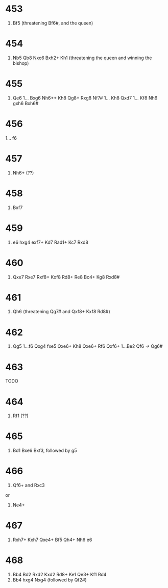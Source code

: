 # 453

1. Bf5 (threatening Bf6#, and the queen)

# 454

1. Nb5 Qb8 Nxc6 Bxh2+ Kh1 (threatening the queen and winning the bishop)

# 455

1. Qe6
  1... Bxg6 Nh6++ Kh8 Qg8+ Rxg8 Nf7#
  1... Kh8 Qxd7
  1... Kf8 Nh6 gxh6 Bxh6#
 
# 456

1... f6

# 457

1. Nh6+ (??)

# 458

1. Bxf7

# 459

1. e6 hxg4 exf7+ Kd7 Rad1+ Kc7 Rxd8

# 460

1. Qxe7 Rxe7 Rxf8+ Kxf8 Rd8+ Re8 Bc4+ Kg8 Rxd8#

# 461

1. Qh6 (threatening Qg7# and Qxf8+ Kxf8 Rd8#)

# 462

1. Qg5
  1...f6 Qxg4 fxe5 Qxe6+ Kh8 Qxe6+ Rf6 Qxf6+
  1...Be2 Qf6 -> Qg6#
  
# 463

TODO

# 464

1. Rf1 (??)

# 465

1. Bd1 Bxe6 Bxf3, followed by g5

# 466

1. Qf6+ and Rxc3

or

1. Ne4+

# 467

1. Rxh7+ Kxh7 Qxe4+ Bf5 Qh4+ Nh6 e6

# 468

1. Bb4 Bd2 Rxd2 Kxd2 Rd8+ Ke1 Qe3+ Kf1 Rd4
1. Bb4 hxg4 Nxg4 (followed by Qf2#)
